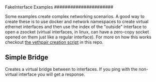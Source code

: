 FakeInterface Examples
######################

Some examples create complex networking scenarios. A good way to create these is to use docker and network namespaces to create virtual ethernet interfaces
and then use the index of the "outside" interface to open a zsocket (virtual interfaces, in linux, can have a zero-copy socket opened on them just like
a regular interface). For more on how this works checkout [the vethpair creation script](https://github.com/nathanjsweet/zsocket/tree/utils) in this repo.

Simple Bridge
-------------
Creates a virtual bridge between to interfaces. If you ping with the non-virtual interface you will get a response.

